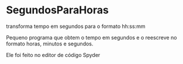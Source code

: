 # SegundosParaHoras
 transforma tempo em segundos para o formato hh:ss:mm
 
 Pequeno programa que obtem o tempo em segundos e o reescreve no formato horas, minutos e segundos.
 
 Ele foi feito no editor de código Spyder
